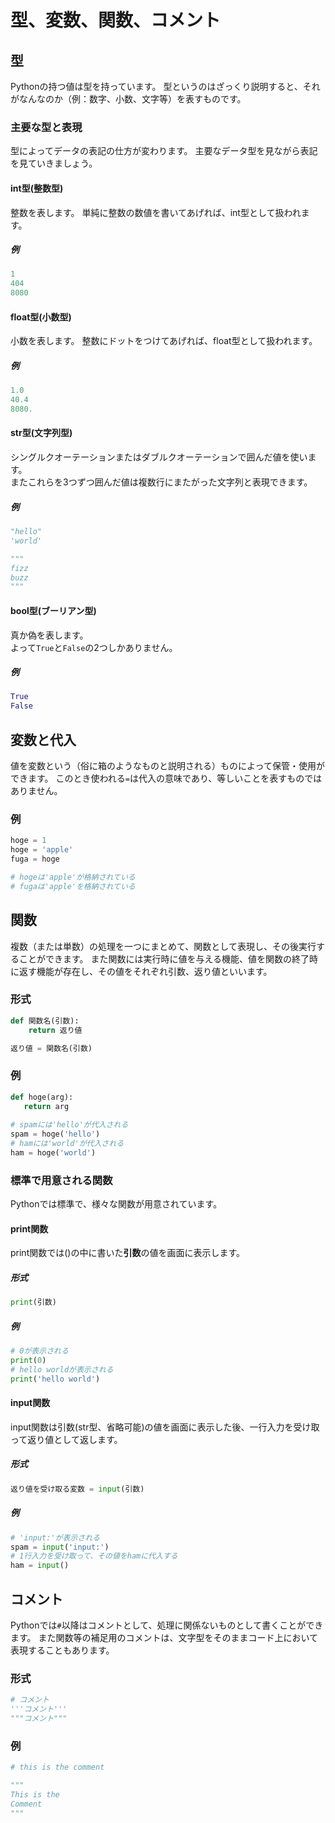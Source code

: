 # 型、変数、関数、コメント

## 型
Pythonの持つ値は型を持っています。
型というのはざっくり説明すると、それがなんなのか（例：数字、小数、文字等）を表すものです。

### 主要な型と表現
型によってデータの表記の仕方が変わります。
主要なデータ型を見ながら表記を見ていきましょう。

#### int型(整数型)
整数を表します。
単純に整数の数値を書いてあげれば、int型として扱われます。

##### 例

```py
1
404
8080
```

#### float型(小数型)
小数を表します。
整数にドットをつけてあげれば、float型として扱われます。

##### 例

```py
1.0
40.4
8080.
```

#### str型(文字列型)
シングルクオーテーションまたはダブルクオーテーションで囲んだ値を使います。  
またこれらを3つずつ囲んだ値は複数行にまたがった文字列と表現できます。

##### 例

```py
"hello"
'world'

"""
fizz
buzz
"""
```

#### bool型(ブーリアン型)
真か偽を表します。  
よって`True`と`False`の2つしかありません。

##### 例

```py
True
False
```

## 変数と代入
値を変数という（俗に箱のようなものと説明される）ものによって保管・使用ができます。
このとき使われる`=`は代入の意味であり、等しいことを表すものではありません。

### 例
```py
hoge = 1
hoge = 'apple'
fuga = hoge

# hogeは'apple'が格納されている
# fugaは'apple'を格納されている
```

## 関数
複数（または単数）の処理を一つにまとめて、関数として表現し、その後実行することができます。
また関数には実行時に値を与える機能、値を関数の終了時に返す機能が存在し、その値をそれぞれ引数、返り値といいます。

### 形式
```py
def 関数名(引数):
    return 返り値

返り値 = 関数名(引数)
```

### 例
```py
def hoge(arg):
   return arg
   
# spamには'hello'が代入される
spam = hoge('hello')
# hamには'world'が代入される
ham = hoge('world')

```

### 標準で用意される関数
Pythonでは標準で、様々な関数が用意されています。

#### print関数
print関数では()の中に書いた**引数**の値を画面に表示します。


##### 形式

```py
print(引数)
```

##### 例

```py
# 0が表示される
print(0)
# hello worldが表示される
print('hello world')
```

#### input関数

input関数は引数(str型、省略可能)の値を画面に表示した後、一行入力を受け取って返り値として返します。


##### 形式

```py
返り値を受け取る変数 = input(引数)
```

##### 例
```py
# 'input:'が表示される
spam = input('input:')
# 1行入力を受け取って、その値をhamに代入する
ham = input()
```

## コメント
Pythonでは`#`以降はコメントとして、処理に関係ないものとして書くことができます。
また関数等の補足用のコメントは、文字型をそのままコード上において表現することもあります。

### 形式
```py
# コメント
'''コメント'''
"""コメント"""
```

### 例
```py
# this is the comment

"""
This is the 
Comment
"""
```
